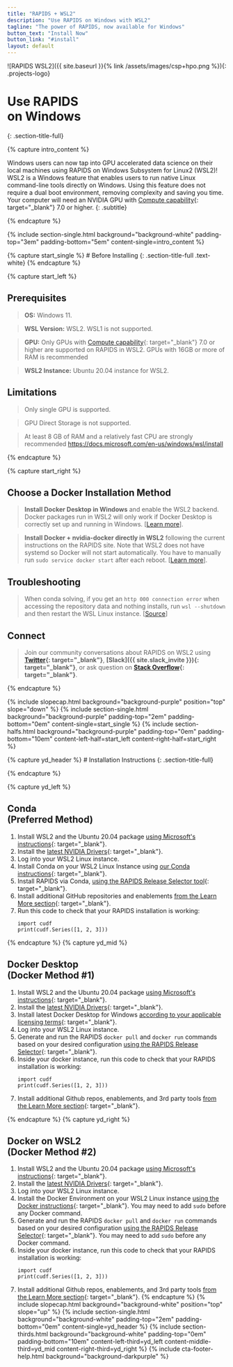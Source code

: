 ```yaml
---
title: "RAPIDS + WSL2"
description: "Use RAPIDS on Windows with WSL2"
tagline: "The power of RAPIDS, now available for Windows"
button_text: "Install Now"
button_link: "#install"
layout: default
---
```


![RAPIDS WSL2]({{ site.baseurl }}{% link /assets/images/csp+hpo.png %}){: .projects-logo}


# Use RAPIDS <br> on Windows
{: .section-title-full}

{% capture intro_content %}

Windows users can now tap into GPU accelerated data science on their local machines using RAPIDS on Windows Subsystem for Linux2 (WSL2)!  WSL2 is a Windows feature that enables users to run native Linux command-line tools directly on Windows. Using this feature does not require a dual boot environment, removing complexity and saving you time. Your computer will need an NVIDIA GPU with [Compute capability](https://developer.nvidia.com/cuda-gpus){: target="_blank"} 7.0 or higher. 
{: .subtitle}

{% endcapture %}

{% include section-single.html
    background="background-white" 
    padding-top="3em" padding-bottom="5em" 
    content-single=intro_content
%}

<div id="prereqs"></div>
{% capture start_single %}
# Before Installing
{: .section-title-full .text-white}
{% endcapture %}

{% capture start_left %}
## Prerequisites

> <i class="fas fa-desktop text-white"></i> **OS:** Windows 11.

> <i class="fas fa-info-circle text-white"></i> **WSL Version:** WSL2.  WSL1 is not supported.

> <i class="fas fa-microchip text-white"></i> **GPU:** Only GPUs with [Compute capability](https://developer.nvidia.com/cuda-gpus){: target="_blank"} 7.0 or higher are supported on RAPIDS in WSL2.  GPUs with 16GB or more of RAM is recommended

> <i class="fas fa-download text-white"></i> **WSL2 Instance:** Ubuntu 20.04 instance for WSL2.

## <i class="fad fa-terminal"></i> Limitations

> <i class="fas fa-info-circle text-white"></i> Only single GPU is supported. 

> <i class="fas fa-info-circle text-white"></i> GPU Direct Storage is not supported.

> <i class="fas fa-info-circle text-white"></i> At least 8 GB of RAM and a relatively fast CPU are strongly recommended https://docs.microsoft.com/en-us/windows/wsl/install

{% endcapture %}

{% capture start_right %}
## <i class="fab fa-docker"></i> Choose a Docker Installation Method
> <i class="fab fa-windows text-white"></i> **Install Docker Desktop in Windows** and enable the WSL2 backend. 
 Docker packages run in WSL2 will only work if Docker Desktop is correctly set up and running in Windows.  [[Learn more](https://docs.docker.com/desktop/windows/wsl/)]. 

> <i class="fab fa-linux text-white"></i> **Install Docker + nvidia-docker directly in WSL2** following the current instructions on the RAPIDS site. Note that WSL2 does not have systemd so Docker will not start automatically. You have to manually run `sudo service docker start` after each reboot.  [[Learn more](https://stackoverflow.com/a/65814529)].

## <i class="fa-solid fa-screwdriver-wrench"></i> Troubleshooting

> When conda solving, if you get an `http 000 connection error` when accessing the repository data and nothing installs, run `wsl --shutdown` and then restart the WSL Linux instance. [[Source](https://stackoverflow.com/questions/67923183/miniconda-on-wsl2-ubuntu-20-04-fails-with-condahttperror-http-000-connection)]

## <i class="far fa-comments text-white"></i> Connect 
> Join our community conversations about RAPIDS on WSL2 using **[Twitter](https://twitter.com/rapidsai){: target="_blank"}**, **[Slack]({{ site.slack_invite }}){: target="_blank"}**, or ask question on **[Stack Overflow](https://stackoverflow.com/tags/rapids){: target="_blank"}**.

{% endcapture %}

{% include slopecap.html 
    background="background-purple" 
    position="top" 
    slope="down" 
%}
{% include section-single.html
    background="background-purple" 
    padding-top="2em" padding-bottom="0em" 
    content-single=start_single
%}
{% include section-halfs.html 
    background="background-purple" 
    padding-top="0em" padding-bottom="10em" 
    content-left-half=start_left 
    content-right-half=start_right 
%} 
<div id="install"></div>
{% capture yd_header %}
# Installation Instructions
{: .section-title-full}

{% endcapture %}

{% capture yd_left %}
## <i class="fas fa-laptop-code"></i> Conda <br>(Preferred Method)

1. Install WSL2 and the Ubuntu 20.04 package [using Microsoft's instructions](https://docs.microsoft.com/en-us/windows/wsl/install){: target="_blank"}.
2. Install the [latest NVIDIA Drivers](https://www.nvidia.com/download/index.aspx){: target="_blank"}.
3. Log into your WSL2 Linux instance.
4. Install Conda on your WSL2 Linux Instance using [our Conda instructions](https://rapids.ai/start.html#environment){: target="_blank"}.
5. Install RAPIDS via Conda, [using the RAPIDS Release Selector tool](https://rapids.ai/start.html#get-rapids){: target="_blank"}.
6. Install additional GitHub repositories and enablements [from the Learn More section](https://rapids.ai/start.html#next-steps){: target="_blank"}.
7. Run this code to check that your RAPIDS installation is working:
	```
	import cudf
	print(cudf.Series([1, 2, 3]))
	```

{% endcapture %}
{% capture yd_mid %}
## <i class="fab fa-docker text-purple"></i> Docker Desktop <br>(Docker Method #1)

1. Install WSL2 and the Ubuntu 20.04 package [using Microsoft's instructions](https://docs.microsoft.com/en-us/windows/wsl/install){: target="_blank"}.
2. Install the [latest NVIDIA Drivers](https://www.nvidia.com/download/index.aspx){: target="_blank"}.
3. Install latest Docker Desktop for Windows [according to your applicable licensing terms](https://docs.docker.com/desktop/install/windows-install/){: target="_blank"}.
4. Log into your WSL2 Linux instance.
5. Generate and run the RAPIDS `docker pull` and `docker run` commands based on your desired configuration [using the RAPIDS Release Selector](https://rapids.ai/start.html#get-rapids){: target="_blank"}. 
6. Inside your docker instance, run this code to check that your RAPIDS installation is working:
	```
	import cudf
	print(cudf.Series([1, 2, 3]))
	```
7. Install additional Github repos, enablements, and 3rd party tools [from the Learn More section](https://rapids.ai/start.html#next-steps){: target="_blank"}.

{% endcapture %}
{% capture yd_right %}
## <i class="fab fa-docker text-purple"></i> Docker on WSL2 <br>(Docker Method #2)
1. Install WSL2 and the Ubuntu 20.04 package [using Microsoft's instructions](https://docs.microsoft.com/en-us/windows/wsl/install){: target="_blank"}.
2. Install the [latest NVIDIA Drivers](https://www.nvidia.com/download/index.aspx){: target="_blank"}.
3. Log into your WSL2 Linux instance.
4. Install the Docker Environment on your WSL2 Linux instance [using the Docker instructions](https://rapids.ai/start.html#environment){: target="_blank"}.  You may need  to add `sudo` before any Docker command.
5. Generate and run the RAPIDS `docker pull` and `docker run` commands based on your desired configuration [using the RAPIDS Release Selector](https://rapids.ai/start.html#get-rapids){: target="_blank"}. You may need  to add `sudo` before any Docker command.
6. Inside your docker instance, run this code to check that your RAPIDS installation is working:
	```
	import cudf
	print(cudf.Series([1, 2, 3]))
	```
7. Install additional Github repos, enablements, and 3rd party tools [from the Learn More section](https://rapids.ai/start.html#next-steps){: target="_blank"}.
{% endcapture %}
{% include slopecap.html 
    background="background-white" 
    position="top" 
    slope="up" 
%}
{% include section-single.html
    background="background-white" 
    padding-top="2em" padding-bottom="0em" 
    content-single=yd_header
%}
{% include section-thirds.html 
    background="background-white" 
    padding-top="0em" padding-bottom="10em" 
    content-left-third=yd_left
    content-middle-third=yd_mid
    content-right-third=yd_right
%}
{% include cta-footer-help.html 
   background="background-darkpurple" 
%}
